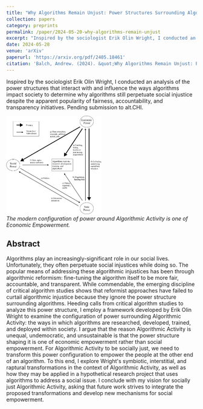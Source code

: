 ```yaml
---
title: "Why Algorithms Remain Unjust: Power Structures Surrounding Algorithmic Inequality"
collection: papers
category: preprints
permalink: /paper/2024-05-20-why-algorithms-remain-unjust
excerpt: "Inspired by the sociologist Erik Olin Wright, I conducted an analysis of the power structures that interact with and influence the ways algorithms impact society to perpetuate injustice. Pending submission to alt.CHI.<br/><img src='/images/papers/injustice.png' width='33%' height='33%'>"
date: 2024-05-28
venue: 'arXiv'
paperurl: 'https://arxiv.org/pdf/2405.18461'
citation: 'Balch, Andrew. (2024). &quot;Why Algorithms Remain Unjust: Power Structures Surrounding Algorithmic Inequality.&quot; <i>arXiv preprint arXiv:2405.18461.</i>'
---
```

Inspired by the sociologist Erik Olin Wright, I conducted an analysis of the power structures that interact with and influence the ways algorithms impact society to determine why algorithms still perpetuate social injustice despite the apparent popularity of fairness, accountability, and transparency initiatives. Pending submission to alt.CHI.

<img src='/images/papers/injustice.png' width='50%' height='50%'><br/>
*The modern configuration of power around Algorithmic Activity is one of Economic Empowerment.*

## Abstract

Algorithms play an increasingly-significant role in our social lives. Unfortunately, they often perpetuate social injustices while doing so. The popular means of addressing these algorithmic injustices has been through algorithmic reformism: fine-tuning the algorithm itself to be more fair, accountable, and transparent. While commendable, the emerging discipline of critical algorithm studies shows that reformist approaches have failed to curtail algorithmic injustice because they ignore the power structure surrounding algorithms. Heeding calls from critical algorithm studies to analyze this power structure, I employ a framework developed by Erik Olin Wright to examine the configuration of power surrounding Algorithmic Activity: the ways in which algorithms are researched, developed, trained, and deployed within society. I argue that the reason Algorithmic Activity is unequal, undemocratic, and unsustainable is that the power structure shaping it is one of economic empowerment rather than social empowerment. For Algorithmic Activity to be socially just, we need to transform this power configuration to empower the people at the other end of an algorithm. To this end, I explore Wright's symbiotic, interstitial, and raptural transformations in the context of Algorithmic Activity, as well as how they may be applied in a hypothetical research project that uses algorithms to address a social issue. I conclude with my vision for socially just Algorithmic Activity, asking that future work strives to integrate the proposed transformations and develop new mechanisms for social empowerment.
